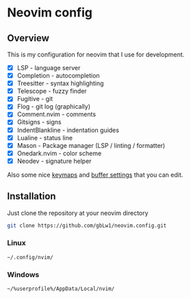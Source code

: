 # Neovim config

## Overview

This is my configuration for neovim that I use for development.

- [x] LSP - language server
- [x] Completion - autocompletion
- [x] Treesitter - syntax highlighting
- [x] Telescope - fuzzy finder
- [x] Fugitive - git
- [x] Flog - git log (graphically)
- [x] Comment.nvim - comments
- [x] Gitsigns - signs
- [x] IndentBlankline - indentation guides
- [x] Lualine - status line
- [x] Mason - Package manager (LSP / linting / formatter)
- [x] Onedark.nvim - color scheme
- [x] Neodev - signature helper

Also some nice [keymaps](./after/plugin/remap.lua) and [buffer settings](./after/plugin/opt.lua) that you can edit.

## Installation

Just clone the repository at your neovim directory

```bash
git clone https://github.com/gbLw1/neovim.config.git
```

### Linux

`~/.config/nvim/`

### Windows

`~/%userprofile%/AppData/Local/nvim/`
